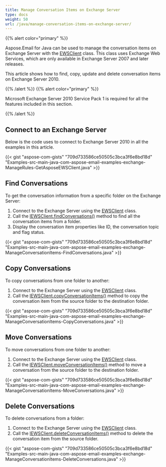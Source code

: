 ```yaml
---
title: Manage Conversation Items on Exchange Server
type: docs
weight: 50
url: /java/manage-conversation-items-on-exchange-server/
---
```


{{% alert color="primary" %}} 

Aspose.Email for Java can be used to manage the conversation items on Exchange Server with the [EWSClient](https://apireference.aspose.com/java/email/com.aspose.email/ewsclient) class. This class uses Exchange Web Services, which are only available in Exchange Server 2007 and later releases.

This article shows how to find, copy, update and delete conversation items on Exchange Server 2010.

{{% /alert %}} {{% alert color="primary" %}} 

Microsoft Exchange Server 2010 Service Pack 1 is required for all the features included in this section.

{{% /alert %}} 
## **Connect to an Exchange Server**
Below is the code uses to connect to Exchange Server 2010 in all the examples in this article.

{{< gist "aspose-com-gists" "709d733586ce50505c3bca3f6e8bd18d" "Examples-src-main-java-com-aspose-email-examples-exchange-ManageRules-GetAsposeEWSClient.java" >}}
## **Find Conversations**
To get the conversation information from a specific folder on the Exchange Server:

1. Connect to the Exchange Server using the [EWSClient](https://apireference.aspose.com/java/email/com.aspose.email/ewsclient) class.
1. Call the [IEWSClient.findConversations()](https://apireference.aspose.com/java/email/com.aspose.email/IEWSClient#findConversations\(java.lang.String\)) method to find all the conversation items from a folder.
1. Display the conversation item properties like ID, the conversation topic and flag status.
 

{{< gist "aspose-com-gists" "709d733586ce50505c3bca3f6e8bd18d" "Examples-src-main-java-com-aspose-email-examples-exchange-ManageConversationItems-FindConversations.java" >}}
## **Copy Conversations**
To copy conversations from one folder to another:

1. Connect to the Exchange Server using the [EWSClient](https://apireference.aspose.com/java/email/com.aspose.email/ewsclient) class.
1. Call the [IEWSClient.copyConversationItems()](https://apireference.aspose.com/java/email/com.aspose.email/IEWSClient#copyConversationItems\(java.lang.String,%20java.lang.String\)) method to copy the conversation item from the source folder to the destination folder.
 

{{< gist "aspose-com-gists" "709d733586ce50505c3bca3f6e8bd18d" "Examples-src-main-java-com-aspose-email-examples-exchange-ManageConversationItems-CopyConversations.java" >}}
## **Move Conversations**
To move conversations from one folder to another:

1. Connect to the Exchange Server using the [EWSClient](https://apireference.aspose.com/java/email/com.aspose.email/ewsclient) class.
1. Call the [IEWSClient.moveConversationItems()](https://apireference.aspose.com/java/email/com.aspose.email/IEWSClient#moveConversationItems\(java.lang.String,%20java.lang.String\)) method to move a conversation from the source folder to the destination folder.
 

{{< gist "aspose-com-gists" "709d733586ce50505c3bca3f6e8bd18d" "Examples-src-main-java-com-aspose-email-examples-exchange-ManageConversationItems-MoveConversations.java" >}}
## **Delete Conversations**
To delete conversations from a folder:

1. Connect to the Exchange Server using the [EWSClient](https://apireference.aspose.com/java/email/com.aspose.email/ewsclient) class.
1. Call the [IEWSClient.deleteConversationItems()](https://apireference.aspose.com/java/email/com.aspose.email/IEWSClient#deleteConversationItems\(java.lang.String\)) method to delete the conversation item from the source folder.
 

{{< gist "aspose-com-gists" "709d733586ce50505c3bca3f6e8bd18d" "Examples-src-main-java-com-aspose-email-examples-exchange-ManageConversationItems-DeleteConversations.java" >}}
